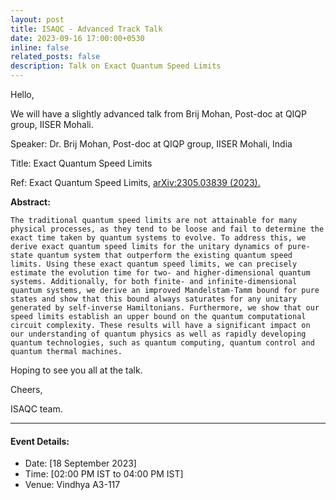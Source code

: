 ```yaml
---
layout: post
title: ISAQC - Advanced Track Talk
date: 2023-09-16 17:00:00+0530
inline: false
related_posts: false
description: Talk on Exact Quantum Speed Limits
---
```

Hello, 

We will have a slightly advanced talk from Brij Mohan, Post-doc at QIQP group, IISER Mohali.

Speaker:  Dr. Brij Mohan, Post-doc at QIQP group, IISER Mohali, India

Title: Exact Quantum Speed Limits

Ref: Exact Quantum Speed Limits, [arXiv:2305.03839 (2023).](https://arxiv.org/abs/2305.03839)


**Abstract:**

    The traditional quantum speed limits are not attainable for many physical processes, as they tend to be loose and fail to determine the exact time taken by quantum systems to evolve. To address this, we derive exact quantum speed limits for the unitary dynamics of pure-state quantum system that outperform the existing quantum speed limits. Using these exact quantum speed limits, we can precisely estimate the evolution time for two- and higher-dimensional quantum systems. Additionally, for both finite- and infinite-dimensional quantum systems, we derive an improved Mandelstam-Tamm bound for pure states and show that this bound always saturates for any unitary generated by self-inverse Hamiltonians. Furthermore, we show that our speed limits establish an upper bound on the quantum computational circuit complexity. These results will have a significant impact on our understanding of quantum physics as well as rapidly developing quantum technologies, such as quantum computing, quantum control and quantum thermal machines. 

Hoping to see you all at the talk.

Cheers,

ISAQC team. 


***

#### Event Details:

<ul>
    <li> Date: [18 September 2023]</li>
    <li> Time: [02:00 PM IST to 04:00 PM IST] </li>
    <li> Venue: Vindhya A3-117 </li>
</ul>


